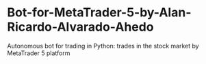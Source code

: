 # Bot-for-MetaTrader-5-by-Alan-Ricardo-Alvarado-Ahedo
 Autonomous bot for trading in Python: trades in the stock market by MetaTrader 5 platform
